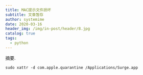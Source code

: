 ```yaml
---
title: MAC提示文件损坏
subtitle: 文章暂存
author: systemime
date: 2020-03-16
header_img: /img/in-post/header/8.jpg
catalog: true
tags:
  - python
---
```

摘要.

<!-- more -->


```shell
sudo xattr -d com.apple.quarantine /Applications/Surge.app
```


